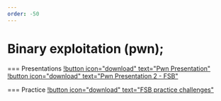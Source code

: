 ```yaml
---
order: -50
---
```


# Binary exploitation (pwn);

=== Presentations
[!button icon="download" text="Pwn Presentation"](/files/Pwn.pptx)
[!button icon="download" text="Pwn Presentation 2 - FSB"](/files/FmtStr.pptx)

=== Practice
[!button icon="download" text="FSB practice challenges"](/files/fmtstr_challenges.zip)
